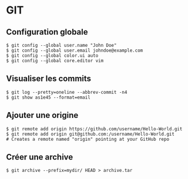 GIT
===

Configuration globale
---------------------

```
$ git config --global user.name "John Doe"
$ git config --global user.email johndoe@example.com
$ git config --global color.ui auto
$ git config --global core.editor vim
```

Visualiser les commits
----------------------

```
$ git log --pretty=oneline --abbrev-commit -n4
$ git show as1e45 --format=email
```

Ajouter une origine
-------------------

```
$ git remote add origin https://github.com/username/Hello-World.git
$ git remote add origin git@github.com:/username/Hello-World.git
# Creates a remote named "origin" pointing at your GitHub repo
```

Créer une archive
-----------------

```
$ git archive --prefix=mydir/ HEAD > archive.tar
```

